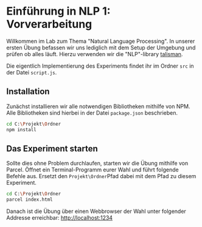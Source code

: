 # Einführung in NLP 1: Vorverarbeitung

Willkommen im Lab zum Thema "Natural Language Processing".
In unserer ersten Übung befassen wir uns lediglich mit dem Setup der Umgebung und prüfen ob alles läuft.
Hierzu verwenden wir die "NLP"-library [talisman](https://github.com/Yomguithereal/talisman).

Die eigentlich Implementierung des Experiments findet ihr im Ordner `src` in der Datei `script.js`.

## Installation

Zunächst installieren wir alle notwendigen Bibliotheken mithilfe von NPM.
Alle Bibliotheken sind hierbei in der Datei `package.json` beschrieben.

```bash
cd C:\Projekt\Ordner
npm install
````

## Das Experiment starten

Sollte dies ohne Problem durchlaufen, starten wir die Übung mithilfe von Parcel.
Öffnet ein Terminal-Programm eurer Wahl und führt folgende Befehle aus.
Ersetzt den `Projekt\Ordner`Pfad dabei mit dem Pfad zu diesem Experiment.

```bash
cd C:\Projekt\Ordner
parcel index.html
```

Danach ist die Übung über einen Webbrowser der Wahl unter folgender Addresse erreichbar:
[http://localhost:1234](http://localhost:1234)
